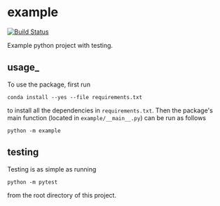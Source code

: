 # example

[![Build
Status](https://travis-ci.org/sophia-rutgers/example.svg?branch=master)](https://travis-ci.org/sophia-rutgers/example)

Example python project with testing.

## usage_

To use the package, first run

```
conda install --yes --file requirements.txt
```

to install all the dependencies in `requirements.txt`. Then the package's
main function (located in `example/__main__.py`) can be run as follows

```
python -m example
```

## testing

Testing is as simple as running

```
python -m pytest
```

from the root directory of this project.
